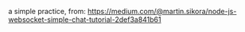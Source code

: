 a simple practice, from: https://medium.com/@martin.sikora/node-js-websocket-simple-chat-tutorial-2def3a841b61
